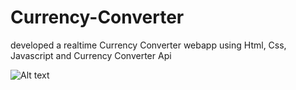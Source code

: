 # Currency-Converter

developed a realtime Currency Converter webapp using Html, Css, Javascript and Currency Converter Api

![Alt text]([image-url-or-path](https://github.com/AakarshAgrawal/Currency-Converter/blob/302ba32774d3638dbc5e4ac03bfc3ec84fbd3012/Screenshot%202025-09-02%20225455.png))
